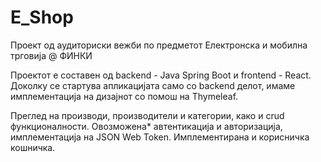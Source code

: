 # E_Shop
Проект од аудиториски вежби по предметот Електронска и мобилна трговија @ ФИНКИ

Проектот е составен од backend - Java Spring Boot и frontend - React. Доколку се стартува апликацијата само со backend делот, имаме имплементација на дизајнот со помош на Thymeleaf.

Преглед на производи, производители и категории, како и crud функционалности. Oвозможена* автентикација и авторизација, имплементација на ЈSON Web Token.
Имплементирана и корисничка кошничка.
